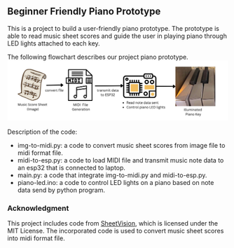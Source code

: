 ## Beginner Friendly Piano Prototype

This is a project to build a user-friendly piano prototype. The prototype is able to read music sheet scores and guide the user in playing piano through LED lights attached to each key.

The following flowchart describes our project piano prototype.
![Piano Prototype Flowchart](flowchart/piano-prototype.jpg)

Description of the code:
- img-to-midi.py: a code to convert music sheet scores from image file to midi format file.
- midi-to-esp.py: a code to load MIDI file and transmit music note data to an esp32 that is connected to laptop.
- main.py: a code that integrate img-to-midi.py and midi-to-esp.py.
- piano-led.ino: a code to control LED lights on a piano based on note data send by python program.


### Acknowledgment
This project includes code from [SheetVision](https://github.com/cal-pratt/SheetVision/tree/master), which is licensed under the MIT License.
The incorporated code is used to convert music sheet scores into midi format file.

